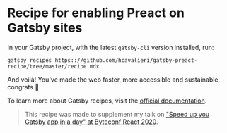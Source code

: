 # Recipe for enabling Preact on Gatsby sites

In your Gatsby project, with the latest `gatsby-cli` version installed, run:

```
gatsby recipes https:://github.com/hcavalieri/gatsby-preact-recipe/tree/master/recipe.mdx
```

And voilà! You've made the web faster, more accessible and sustainable, congrats 🙌

To learn more about Gatsby recipes, visit the [official documentation](https://github.com/gatsbyjs/gatsby/blob/master/packages/gatsby-recipes/README.md).

> This recipe was made to supplement my talk on ["Speed up you Gatsby app in a day" at Byteconf React 2020](https://kaordi.ca/gatsby-perf).